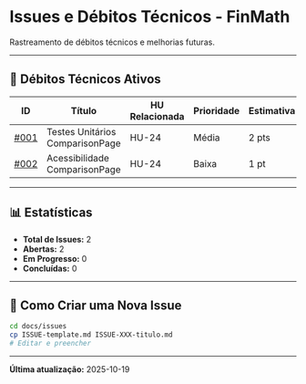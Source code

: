 # Issues e Débitos Técnicos - FinMath

Rastreamento de débitos técnicos e melhorias futuras.

---

## 🔴 Débitos Técnicos Ativos

| ID                                                 | Título                          | HU Relacionada | Prioridade | Estimativa | Sprint |
| -------------------------------------------------- | ------------------------------- | -------------- | ---------- | ---------- | ------ |
| [#001](./ISSUE-001-testes-unitarios-comparison.md) | Testes Unitários ComparisonPage | HU-24          | Média      | 2 pts      | 6      |
| [#002](./ISSUE-002-acessibilidade-comparison.md)   | Acessibilidade ComparisonPage   | HU-24          | Baixa      | 1 pt       | 6      |

---

## 📊 Estatísticas

- **Total de Issues:** 2
- **Abertas:** 2
- **Em Progresso:** 0
- **Concluídas:** 0

---

## 🎯 Como Criar uma Nova Issue

```bash
cd docs/issues
cp ISSUE-template.md ISSUE-XXX-titulo.md
# Editar e preencher
```

---

**Última atualização:** 2025-10-19
